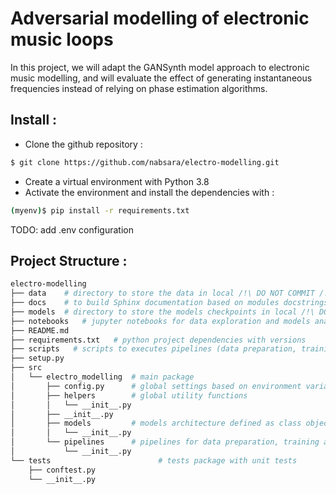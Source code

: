 Adversarial modelling of electronic music loops
=================================================

In this project, we will adapt the GANSynth model approach to electronic music modelling, and will evaluate the effect of generating instantaneous frequencies instead
of relying on phase estimation algorithms.

## Install :

- Clone the github repository :
```bash
$ git clone https://github.com/nabsara/electro-modelling.git
```
- Create a virtual environment with Python 3.8
- Activate the environment and install the dependencies with :
```bash
(myenv)$ pip install -r requirements.txt
```

TODO: add .env configuration


## Project Structure :

```bash 
electro-modelling
├── data    # directory to store the data in local /!\ DO NOT COMMIT /!\
├── docs    # to build Sphinx documentation based on modules docstrings
├── models  # directory to store the models checkpoints in local /!\ DO NOT COMMIT /!\
├── notebooks   # jupyter notebooks for data exploration and models analysis
├── README.md
├── requirements.txt   # python project dependencies with versions
├── scripts   # scripts to executes pipelines (data preparation, training, evaluation) 
├── setup.py
├── src
│   └── electro_modelling  # main package
│       ├── config.py      # global settings based on environment variables
│       ├── helpers        # global utility functions
│       │   └── __init__.py
│       ├── __init__.py
│       ├── models         # models architecture defined as class objects
│       │   └── __init__.py
│       └── pipelines      # pipelines for data preparation, training and evaluation for a given model
│           └── __init__.py
└── tests                        # tests package with unit tests
    ├── conftest.py
    └── __init__.py

```